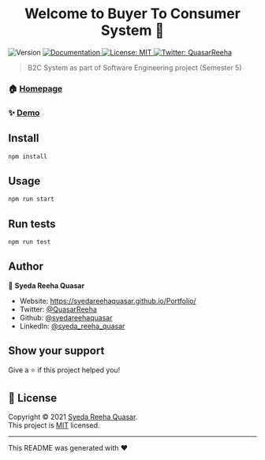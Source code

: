 <h1 align="center">Welcome to Buyer To Consumer System 👋</h1>
<p>
  <img alt="Version" src="https://img.shields.io/badge/version-0.1.0-blue.svg?cacheSeconds=2592000" />
  <a href="../" target="_blank">
    <img alt="Documentation" src="https://img.shields.io/badge/documentation-yes-brightgreen.svg" />
  </a>
  <a href="./LICENSE" target="_blank">
    <img alt="License: MIT" src="https://img.shields.io/badge/License-MIT-yellow.svg" />
  </a>
  <a href="https://twitter.com/QuasarReeha" target="_blank">
    <img alt="Twitter: QuasarReeha" src="https://img.shields.io/twitter/follow/QuasarReeha.svg?style=social" />
  </a>
</p>

> B2C System as part of Software Engineering project (Semester 5)

### 🏠 [Homepage](./)

### ✨ [Demo](./)

## Install

```sh
npm install
```

## Usage

```sh
npm run start
```

## Run tests

```sh
npm run test
```

## Author

👤 **Syeda Reeha Quasar**

* Website: https://syedareehaquasar.github.io/Portfolio/
* Twitter: [@QuasarReeha](https://twitter.com/QuasarReeha)
* Github: [@syedareehaquasar](https://github.com/syedareehaquasar)
* LinkedIn: [@syeda\_reeha\_quasar](https://linkedin.com/in/syeda\_reeha\_quasar)

## Show your support

Give a ⭐️ if this project helped you!

## 📝 License

Copyright © 2021 [Syeda Reeha Quasar](https://github.com/syedareehaquasar).<br />
This project is [MIT](./LICENSE) licensed.

***
This README was generated with ❤️